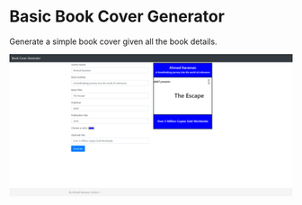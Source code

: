 # Basic Book Cover Generator
Generate a simple book cover given all the book details.

![Example](https://github.com/ahmedkrmn/Basic-Book-Cover-Generator/blob/master/Cover%20Example.png)
